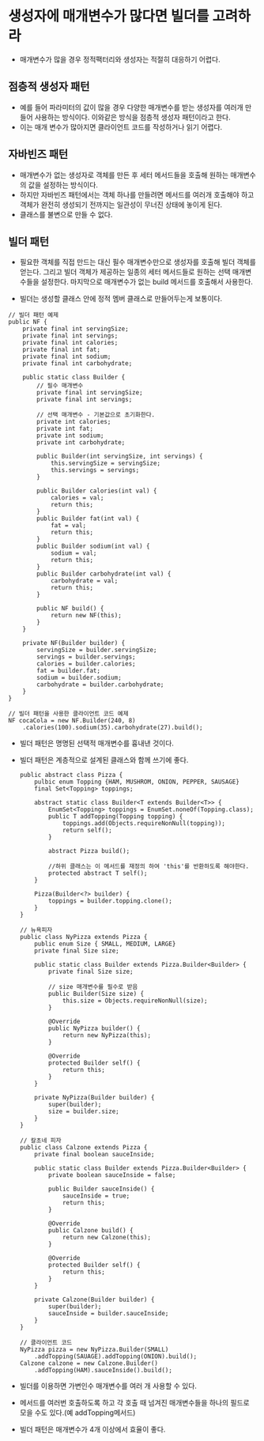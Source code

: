 <h1>생성자에 매개변수가 많다면 빌더를 고려하라</h1>

- 매개변수가 많을 경우 정적팩터리와 생성자는 적절히 대응하기 어렵다.

<h2>점층적 생성자 패턴</h2>

- 예를 들어 파라미터의 값이 많을 경우 다양한 매개변수를 받는 생성자를 여러개 만들어 사용하는 방식이다. 이와같은 방식을 점층적 생성자 패턴이라고 한다.
- 이는 매개 변수가 많아지면 클라이언트 코드를 작성하거나 읽기 어렵다.

<h2>자바빈즈 패턴</h2>

- 매개변수가 없는 생성자로 객체를 만든 후 세터 메서드들을 호출해 원하는 매개변수의 값을 설정하는 방식이다.
- 하지만 자바빈즈 패턴에서는 객체 하나를 만들려면 메서드를 여러개 호출해야 하고 객체가 완전히 생성되기 전까지는 일관성이 무너진 상태에 놓이게 된다.
- 클래스를 불변으로 만들 수 없다.

<h2>빌더 패턴</h2>

- 필요한 객체를 직접 만드는 대신 필수 매개변수만으로 생성자를 호출해 빌더 객체를 얻는다. 그리고 빌더 객체가 제공하는 일종의 세터 메서드들로 원하는 선택 매개변수들을 설정한다. 마지막으로 매개변수가 없는 build 메서드를 호출해서 사용한다.

- 빌더는 생성할 클래스 안에 정적 멤버 클래스로 만들어두는게 보통이다.

```
// 빌더 패턴 예제
public NF {
    private final int servingSize;
    private final int servings;
    private final int calories;
    private final int fat;
    private final int sodium;
    private final int carbohydrate;

    public static class Builder {
        // 필수 매개변수
        private final int servingSize;
        private final int servings;

        // 선택 매개변수 - 기본값으로 초기화한다.
        private int calories;
        private int fat;
        private int sodium;
        private int carbohydrate;

        public Builder(int servingSize, int servings) {
            this.servingSize = servingSize;
            this.servings = servings;
        }

        public Builder calories(int val) { 
            calories = val;
            return this;
        }
        public Builder fat(int val) { 
            fat = val;
            return this;
        }
        public Builder sodium(int val) { 
            sodium = val;
            return this;
        }
        public Builder carbohydrate(int val) { 
            carbohydrate = val;
            return this;
        }

        public NF build() {
            return new NF(this);
        }
    }

    private NF(Builder builder) {
        servingSize = builder.servingSize;
        servings = builder.servings;
        calories = builder.calories;
        fat = builder.fat;
        sodium = builder.sodium;
        carbohydrate = builder.carbohydrate;
    }
}

// 빌더 패턴을 사용한 클라이언트 코드 예제
NF cocaCola = new NF.Builder(240, 8)
    .calories(100).sodium(35).carbohydrate(27).build();
```

- 빌더 패턴은 명명된 선택적 매개변수를 흉내낸 것이다.
- 빌더 패턴은 계층적으로 설계된 클래스와 함께 쓰기에 좋다.
    ```
    public abstract class Pizza {
        pulbic enum Topping {HAM, MUSHROM, ONION, PEPPER, SAUSAGE}
        final Set<Topping> toppings;

        abstract static class Builder<T extends Builder<T>> {
            EnumSet<Topping> toppings = EnumSet.noneOf(Topping.class);
            public T addTopping(Topping topping) {
                toppings.add(Objects.requireNonNull(topping));
                return self();
            }

            abstract Pizza build();

            //하위 클래스는 이 메서드를 재정의 하여 'this'를 반환하도록 해야한다.
            protected abstract T self();
        }

        Pizza(Builder<?> builder) {
            toppings = builder.topping.clone();
        }
    }
    ```
    ```
    // 뉴욕피자
    public class NyPizza extends Pizza {
        public enum Size { SMALL, MEDIUM, LARGE}
        private final Size size;

        public static class Builder extends Pizza.Builder<Builder> {
            private final Size size;

            // size 매개변수를 필수로 받음
            public Builder(Size size) {
                this.size = Objects.requireNonNull(size);
            }

            @Override
            public NyPizza builder() {
                return new NyPizza(this);
            }

            @Override
            protected Builder self() {
                return this;
            }
        }

        private NyPizza(Builder builder) {
            super(builder);
            size = builder.size;
        }
    }
    ```

    ```
    // 칼초네 피자
    public class Calzone extends Pizza {
        private final boolean sauceInside;

        public static class Builder extends Pizza.Builder<Builder> {
            private boolean sauceInside = false;

            public Builder sauceInside() {
                sauceInside = true;
                return this;
            }

            @Override
            public Calzone build() {
                return new Calzone(this);
            }

            @Override
            protected Builder self() {
                return this;
            }
        }

        private Calzone(Builder builder) {
            super(builder);
            sauceInside = builder.sauceInside;
        }
    }
    ```
    ```
    // 클라이언트 코드
    NyPizza pizza = new NyPizza.Builder(SMALL)
        .addTopping(SAUAGE).addTopping(ONION).build();
    Calzone calzone = new Calzone.Builder()
        .addTopping(HAM).sauceInside().build();
    ```

- 빌더를 이용하면 가변인수 매개변수를 여러 개 사용할 수 있다.
- 메서드를 여러번 호출하도록 하고 각 호출 때 넘겨진 매개변수들을 하나의 필드로 모을 수도 있다.(예 addTopping메서드)
- 빌더 패턴은 매개변수가 4개 이상에서 효율이 좋다.

